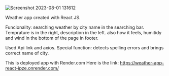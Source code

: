 ![Screenshot 2023-08-01 131612](https://github.com/LSanjyan/weather-app-react/assets/133781980/713fce2c-4154-473e-82de-8c7917fade8c)

Weather app created with React JS.

Funcionality: searching weather by city name in the searching bar. Temprature is in the right, description in the left. also how it feels, humitidy and wind in the bottom of the page in footer.

Used Api link and axios.
Special function: detects
spelling errors and brings correct name of city.

This is deployed app with Render.com 
Here is the link: https://weather-app-react-ipze.onrender.com/
